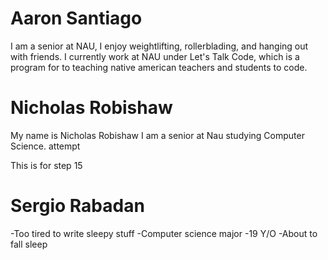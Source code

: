 # Aaron Santiago
I am a senior at NAU, I enjoy weightlifting, rollerblading, and hanging out with friends. I currently work at NAU under Let's Talk Code, which is a program for to teaching native american teachers and students to code. 
# Nicholas Robishaw
My name is Nicholas Robishaw I am a senior at Nau studying Computer Science. attempt 

This is for step 15
# Sergio Rabadan
-Too tired to write sleepy stuff
-Computer science major
-19 Y/O
-About to fall sleep

